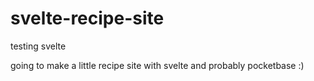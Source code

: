 # svelte-recipe-site

testing svelte

going to make a little recipe site with svelte and probably pocketbase :)
